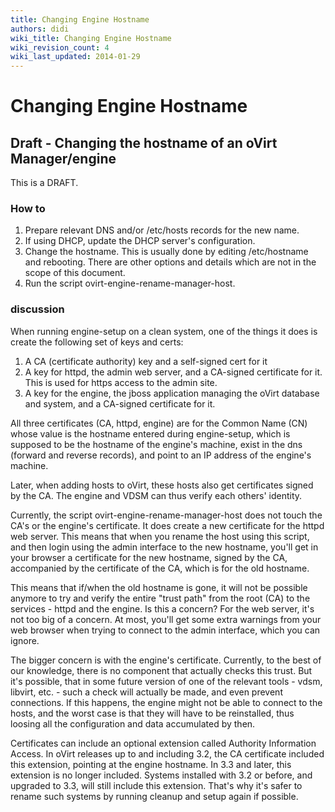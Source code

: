 ```yaml
---
title: Changing Engine Hostname
authors: didi
wiki_title: Changing Engine Hostname
wiki_revision_count: 4
wiki_last_updated: 2014-01-29
---
```


# Changing Engine Hostname

## Draft - Changing the hostname of an oVirt Manager/engine

This is a DRAFT.

### How to

1.  Prepare relevant DNS and/or /etc/hosts records for the new name.
2.  If using DHCP, update the DHCP server's configuration.
3.  Change the hostname. This is usually done by editing /etc/hostname and rebooting. There are other options and details which are not in the scope of this document.
4.  Run the script ovirt-engine-rename-manager-host.

### discussion

When running engine-setup on a clean system, one of the things it does is create the following set of keys and certs:

1.  A CA (certificate authority) key and a self-signed cert for it
2.  A key for httpd, the admin web server, and a CA-signed certificate for it. This is used for https access to the admin site.
3.  A key for the engine, the jboss application managing the oVirt database and system, and a CA-signed certificate for it.

All three certificates (CA, httpd, engine) are for the Common Name (CN) whose value is the hostname entered during engine-setup, which is supposed to be the hostname of the engine's machine, exist in the dns (forward and reverse records), and point to an IP address of the engine's machine.

Later, when adding hosts to oVirt, these hosts also get certificates signed by the CA. The engine and VDSM can thus verify each others' identity.

Currently, the script ovirt-engine-rename-manager-host does not touch the CA's or the engine's certificate. It does create a new certificate for the httpd web server. This means that when you rename the host using this script, and then login using the admin interface to the new hostname, you'll get in your browser a certificate for the new hostname, signed by the CA, accompanied by the certificate of the CA, which is for the old hostname.

This means that if/when the old hostname is gone, it will not be possible anymore to try and verify the entire "trust path" from the root (CA) to the services - httpd and the engine. Is this a concern? For the web server, it's not too big of a concern. At most, you'll get some extra warnings from your web browser when trying to connect to the admin interface, which you can ignore.

The bigger concern is with the engine's certificate. Currently, to the best of our knowledge, there is no component that actually checks this trust. But it's possible, that in some future version of one of the relevant tools - vdsm, libvirt, etc. - such a check will actually be made, and even prevent connections. If this happens, the engine might not be able to connect to the hosts, and the worst case is that they will have to be reinstalled, thus loosing all the configuration and data accumulated by then.

Certificates can include an optional extension called Authority Information Access. In oVirt releases up to and including 3.2, the CA certificate included this extension, pointing at the engine hostname. In 3.3 and later, this extension is no longer included. Systems installed with 3.2 or before, and upgraded to 3.3, will still include this extension. That's why it's safer to rename such systems by running cleanup and setup again if possible.
